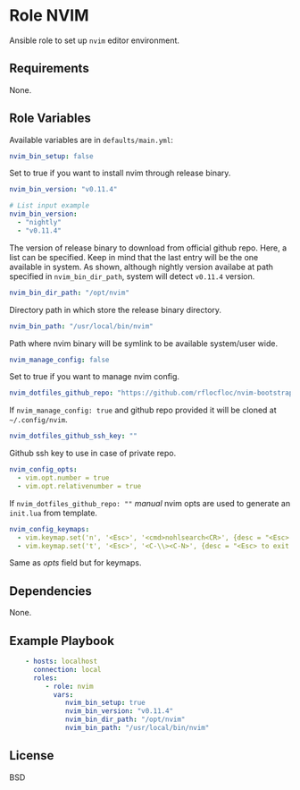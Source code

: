 Role NVIM
=========

Ansible role to set up `nvim` editor environment.

Requirements
------------

None.

Role Variables
--------------
Available variables are in `defaults/main.yml`:

```yaml
nvim_bin_setup: false
```
Set to true if you want to install nvim through release binary.

```yaml
nvim_bin_version: "v0.11.4"

# List input example
nvim_bin_version:
  - "nightly"
  - "v0.11.4"
```
The version of release binary to download from official github repo. Here, a list can be specified. Keep in mind that the last entry will be the one available
in system. As shown, although nightly version availabe at path specified in `nvim_bin_dir_path`, system will detect `v0.11.4` version.
```yaml
nvim_bin_dir_path: "/opt/nvim"
```
Directory path in which store the release binary directory.

```yaml
nvim_bin_path: "/usr/local/bin/nvim"
```
Path where nvim binary will be symlink to be available system/user wide.

```yaml
nvim_manage_config: false
```
Set to true if you want to manage nvim config.

```yaml
nvim_dotfiles_github_repo: "https://github.com/rflocfloc/nvim-bootstrap.git"
```
If `nvim_manage_config: true` and github repo provided it will be cloned at `~/.config/nvim`.

```yaml
nvim_dotfiles_github_ssh_key: ""
```
Github ssh key to use in case of private repo.

```yaml
nvim_config_opts:
  - vim.opt.number = true
  - vim.opt.relativenumber = true
```
If `nvim_dotfiles_github_repo: ""` *manual* nvim opts are used to generate an `init.lua` from template.

```yaml
nvim_config_keymaps:
  - vim.keymap.set('n', '<Esc>', '<cmd>nohlsearch<CR>', {desc = "<Esc> to clear search highlights"})
  - vim.keymap.set('t', '<Esc>', '<C-\\><C-N>', {desc = "<Esc> to exit terminal mode"})
```
Same as *opts* field but for keymaps.


Dependencies
------------

None.

Example Playbook
----------------

```yaml
    - hosts: localhost
      connection: local
      roles:
         - role: nvim
           vars:
              nvim_bin_setup: true
              nvim_bin_version: "v0.11.4"
              nvim_bin_dir_path: "/opt/nvim"
              nvim_bin_path: "/usr/local/bin/nvim"
```

License
-------

BSD
